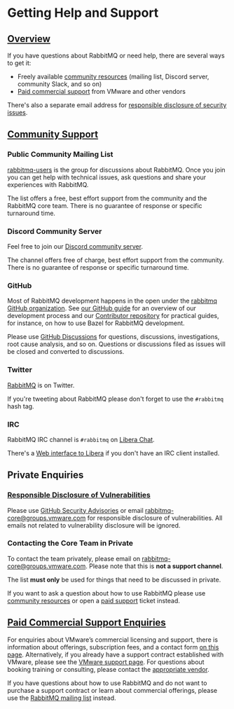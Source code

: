 <!--
Copyright (c) 2007-2023 VMware, Inc. or its affiliates.

All rights reserved. This program and the accompanying materials
are made available under the terms of the under the Apache License,
Version 2.0 (the "License”); you may not use this file except in compliance
with the License. You may obtain a copy of the License at

https://www.apache.org/licenses/LICENSE-2.0

Unless required by applicable law or agreed to in writing, software
distributed under the License is distributed on an "AS IS" BASIS,
WITHOUT WARRANTIES OR CONDITIONS OF ANY KIND, either express or implied.
See the License for the specific language governing permissions and
limitations under the License.
-->

# Getting Help and Support

## <a id="overview" class="anchor" href="#overview">Overview</a>

If you have questions about RabbitMQ or need help, there are several ways
to get it:

 * Freely available [community resources](#community-resources) (mailing list, Discord server, community Slack, and so on)
 * [Paid commercial support](#paid-support) from VMware and other vendors

There's also a separate email address for [responsible disclosure of security issues](#security).


## <a id="community-resources" class="anchor" href="#community-resources">Community Support</a>

### Public Community Mailing List

[rabbitmq-users](https://groups.google.com/forum/#!forum/rabbitmq-users) is the group for
discussions about RabbitMQ. Once you join you can get help with technical issues,
ask questions and share your experiences with RabbitMQ.

The list offers a free, best effort support from the community and the RabbitMQ core team.
There is no guarantee of response or specific turnaround time.

### Discord Community Server

Feel free to join our [Discord community server](https://rabbitmq.com/discord/).

The channel offers free of charge, best effort support from the community.
There is no guarantee of response or specific turnaround time.

### GitHub

Most of RabbitMQ development happens in the open under the [rabbitmq GitHub organization](https://github.com/rabbitmq).
See [our GitHub guide](./github) for an overview of our development process
and our [Contributor repository](https://github.com/rabbitmq/contribute/) for practical guides,
for instance, on how to use Bazel for RabbitMQ development.


Please use [GitHub Discussions](https://github.com/rabbitmq/rabbitmq-server/discussions)
for questions, discussions, investigations, root cause analysis, and so on. Questions or discussions
filed as issues will be closed and converted to discussions.

### Twitter

[RabbitMQ](https://twitter.com/rabbitmq) is on Twitter.

If you're tweeting about RabbitMQ please don't forget to use the <code>#rabbitmq</code> hash tag.

### IRC

RabbitMQ IRC channel is `#rabbitmq` on [Libera Chat](https://libera.chat/).

There's a [Web interface to Libera](https://web.libera.chat/) if you don't have an IRC client installed.


## Private Enquiries

### <a id="security" class="anchor" href="#security">Responsible Disclosure of Vulnerabilities</a>

Please use [GitHub Security Advisories](https://docs.github.com/en/code-security/security-advisories/guidance-on-reporting-and-writing/privately-reporting-a-security-vulnerability) or email [rabbitmq-core@groups.vmware.com](mailto:rabbitmq-core@groups.vmware.com) for responsible disclosure
of vulnerabilities. All emails not related to vulnerability disclosure will be ignored.

### Contacting the Core Team in Private

To contact the team privately, please email on [rabbitmq-core@groups.vmware.com](mailto:rabbitmq-core@groups.vmware.com).
Please note that this is **not a support channel**.

The list **must only** be used for things that need to be discussed in private.

If you want to ask a question about how to use RabbitMQ please use
[community resources](#community) or open a [paid support](#paid-support) ticket instead.


## <a id="paid-support" class="anchor" href="#paid-support">Paid Commercial Support Enquiries</a>

For enquiries about VMware’s commercial licensing and support,
there is information about offerings, subscription fees, and a contact form [on this page](https://tanzu.vmware.com/rabbitmq).
Alternatively, if you already have a support contract established with VMware,
please see the [VMware support page](https://tanzu.vmware.com/support).
For questions about booking training or consulting,
please contact the [appropriate vendor](https://www.rabbitmq.com/./services).

If you have questions about how to use RabbitMQ and do not want to
purchase a support contract or learn about commercial offerings, please use the
[RabbitMQ mailing list](https://groups.google.com/forum/#!forum/rabbitmq-users) instead.
